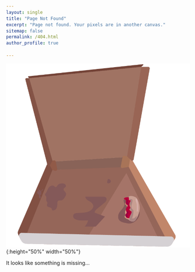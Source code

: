 ```yaml
---
layout: single
title: "Page Not Found"
excerpt: "Page not found. Your pixels are in another canvas."
sitemap: false
permalink: /404.html
author_profile: true

---
```


![404](/images/404.png){:height="50%" width="50%"}

It looks like something is missing...
